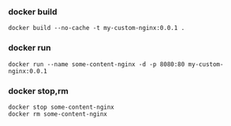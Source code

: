 ### docker build
```
docker build --no-cache -t my-custom-nginx:0.0.1 .
```

### docker run
```
docker run --name some-content-nginx -d -p 8080:80 my-custom-nginx:0.0.1
```

### docker stop,rm
```
docker stop some-content-nginx
docker rm some-content-nginx
```